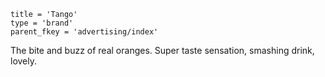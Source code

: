 ```
title = 'Tango'
type = 'brand'
parent_fkey = 'advertising/index'
```

The bite and buzz of real oranges.
Super taste sensation, smashing drink, lovely.
